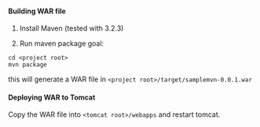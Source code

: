 
#### Building WAR file

1. Install Maven (tested with 3.2.3)

2. Run maven package goal:

```
cd <project root>
mvn package
```

this will generate a WAR file in `<project root>/target/samplemvn-0.0.1.war`

#### Deploying WAR to Tomcat

Copy the WAR file into `<tomcat root>/webapps` and restart tomcat.
